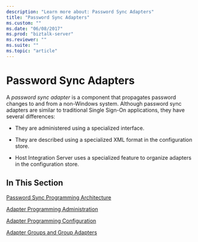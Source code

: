 ```yaml
---
description: "Learn more about: Password Sync Adapters"
title: "Password Sync Adapters"
ms.custom: ""
ms.date: "06/08/2017"
ms.prod: "biztalk-server"
ms.reviewer: ""
ms.suite: ""
ms.topic: "article"
---
```

# Password Sync Adapters
A *password sync adapter* is a component that propagates password changes to and from a non-Windows system. Although password sync adapters are similar to traditional Single Sign-On applications, they have several differences:  
  
-   They are administered using a specialized interface.  
  
-   They are described using a specialized XML format in the configuration store.  
  
-   Host Integration Server uses a specialized feature to organize adapters in the configuration store.  
  
## In This Section  
 [Password Sync Programming Architecture](../core/password-sync-programming-architecture.md)  
  
 [Adapter Programming Administration](../core/adapter-programming-administration.md)  
  
 [Adapter Programming Configuration](../core/adapter-programming-configuration.md)  
  
 [Adapter Groups and Group Adapters](../core/adapter-groups-and-group-adapters.md)
